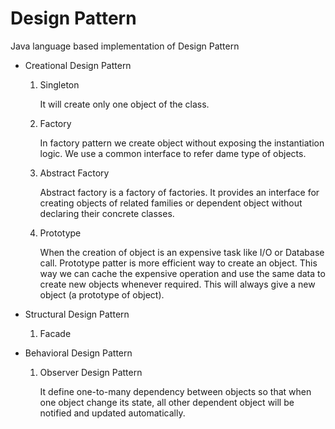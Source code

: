 # Design Pattern
Java language based implementation of Design Pattern

* Creational Design Pattern

	1. Singleton
	
		It will create only one object of the class.
		
	2. Factory
		
		In factory pattern we create object without exposing the instantiation logic. We use a common interface to refer dame type of objects.
		
	3. Abstract Factory
	
		Abstract factory is a factory of factories. It provides an interface for creating objects of related families or dependent object without declaring their concrete classes.
		
	4. Prototype
	
		When the creation of object is an expensive task like I/O or Database call. Prototype patter is more efficient way to create an object. This way we can cache the expensive operation and use the same data to create new objects whenever required. This will always give a new object (a prototype of object). 

* Structural Design Pattern

	1. Facade

* Behavioral Design Pattern

	1. Observer Design Pattern
	
		It define one-to-many dependency between objects so that when one object change its state, all other dependent object will be notified and updated automatically.


